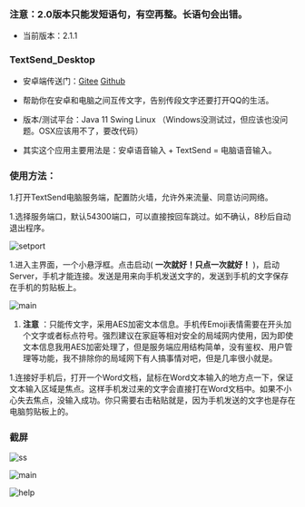  ### 注意：2.0版本只能发短语句，有空再整。长语句会出错。

  - 当前版本：2.1.1

 ### TextSend_Desktop

 - 安卓端传送门：[Gitee](https://gitee.com/rmshadows/TextSend_Android) [Github](https://github.com/rmshadows/TextSend_Android)

 - 帮助你在安卓和电脑之间互传文字，告别传段文字还要打开QQ的生活。

 - 版本/测试平台：Java 11 Swing Linux （Windows没测试过，但应该也没问题。OSX应该用不了，要改代码）

 - 其实这个应用主要用法是：安卓语音输入 + TextSend = 电脑语音输入。

 ### 使用方法：

 1.打开TextSend电脑服务端，配置防火墙，允许外来流量、同意访问网络。

 1.选择服务端口，默认54300端口，可以直接按回车跳过。如不确认，8秒后自动退出程序。

![setport](https://images.gitee.com/uploads/images/2020/0711/153035_c4690e50_7423713.png "屏幕截图.png")

 1.进入主界面，一个小悬浮框。点击启动( **一次就好！只点一次就好！** )，启动Server，手机才能连接。发送是用来向手机发送文字的，发送到手机的文字保存在手机的剪贴板上。

![main](https://images.gitee.com/uploads/images/2020/0711/153100_b5a4ae9c_7423713.png "屏幕截图.png")

 1. **注意** ：只能传文字，采用AES加密文本信息。手机传Emoji表情需要在开头加个文字或者标点符号。强烈建议在家庭等相对安全的局域网内使用，因为即使文本信息我用AES加密处理了，但是服务端应用结构简单，没有鉴权、用户管理等功能，我不排除你的局域网下有人搞事情对吧，但是几率很小就是。

 1.连接好手机后，打开一个Word文档，鼠标在Word文本输入的地方点一下，保证文本输入区域是焦点。这样手机发过来的文字会直接打在Word文档中。如果不小心失去焦点，没输入成功。你只需要右击粘贴就是，因为手机发送的文字也是存在电脑剪贴板上的。

 ### 截屏

![ss](https://images.gitee.com/uploads/images/2020/0711/153143_1a0db9a6_7423713.png "屏幕截图.png")

![main](https://images.gitee.com/uploads/images/2020/0711/161025_b5b60a06_7423713.png "屏幕截图.png")

![help](https://images.gitee.com/uploads/images/2020/0711/161055_15a001d5_7423713.png "屏幕截图.png")



